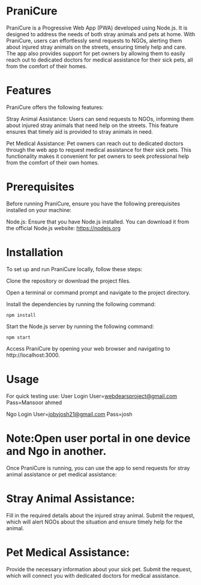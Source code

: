 # PraniCure

PraniCure is a Progressive Web App (PWA) developed using Node.js. It is designed to address the needs of both stray animals and pets at home. With PraniCure, users can effortlessly send requests to NGOs, alerting them about injured stray animals on the streets, ensuring timely help and care. The app also provides support for pet owners by allowing them to easily reach out to dedicated doctors for medical assistance for their sick pets, all from the comfort of their homes.

# Features
PraniCure offers the following features:

Stray Animal Assistance: Users can send requests to NGOs, informing them about injured stray animals that need help on the streets. This feature ensures that timely aid is provided to stray animals in need.

Pet Medical Assistance: Pet owners can reach out to dedicated doctors through the web app to request medical assistance for their sick pets. This functionality makes it convenient for pet owners to seek professional help from the comfort of their own homes.

# Prerequisites
Before running PraniCure, ensure you have the following prerequisites installed on your machine:

Node.js: Ensure that you have Node.js installed. You can download it from the official Node.js website: https://nodejs.org
# Installation
To set up and run PraniCure locally, follow these steps:

Clone the repository or download the project files.

Open a terminal or command prompt and navigate to the project directory.

Install the dependencies by running the following command:

    npm install
Start the Node.js server by running the following command:

    npm start
Access PraniCure by opening your web browser and navigating to http://localhost:3000.

# Usage

For quick testing use:
User Login
User=webdearsproject@gmail.com 
Pass=Mansoor ahmed

Ngo Login 
User=jobyjosh21@gmail.com
Pass=josh

# Note:Open user portal in one device and Ngo in another. 
Once PraniCure is running, you can use the app to send requests for stray animal assistance or pet medical assistance:

# Stray Animal Assistance:

Fill in the required details about the injured stray animal.
Submit the request, which will alert NGOs about the situation and ensure timely help for the animal.
# Pet Medical Assistance:

Provide the necessary information about your sick pet.
Submit the request, which will connect you with dedicated doctors for medical assistance.
